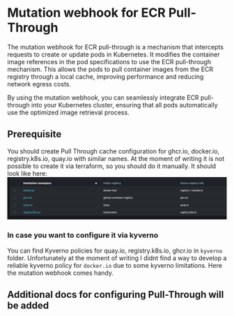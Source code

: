 # Mutation webhook for ECR Pull-Through
The mutation webhook for ECR pull-through is a mechanism that intercepts requests to create or update pods in Kubernetes. It modifies the container image references in the pod specifications to use the ECR pull-through mechanism. This allows the pods to pull container images from the ECR registry through a local cache, improving performance and reducing network egress costs.

By using the mutation webhook, you can seamlessly integrate ECR pull-through into your Kubernetes cluster, ensuring that all pods automatically use the optimized image retrieval process.

## Prerequisite
You should create Pull Through cache configuration for ghcr.io, docker.io, registry.k8s.io, quay.io with similar names. At the moment of writing it is not possible to create it via terraform, so you should do it manually. 
It should look like here: ![](image.png)

### In case you want to configure it via kyverno
You can find Kyverno policies for quay.io, registry.k8s.io, ghcr.io in `kyverno` folder.
Unfortunately at the moment of writing I didnt find a way to develop a reliable kyverno policy for `docker.io` due to some kyverno limitations. Here the mutation webhook comes handy.

## Additional docs for configuring Pull-Through will be added